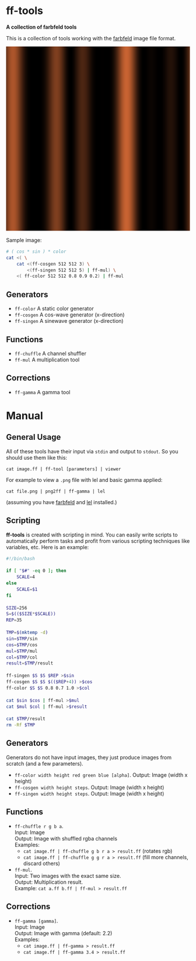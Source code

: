 ff-tools
========

**A collection of farbfeld tools**

This is a collection of tools working with the
[farbfeld](https://tools.suckless.org/farbfeld/) image file format.

![Sample image](demo.png)

Sample image:

```bash
# ( cos * sin ) * color
cat <( \
    cat <(ff-cosgen 512 512 3) \
        <(ff-singen 512 512 5) | ff-mul) \
    <( ff-color 512 512 0.8 0.9 0.2) | ff-mul
```

Generators
----------

- `ff-color` A static color generator
- `ff-cosgen` A cos-wave generator (x-direction)
- `ff-singen` A sinewave generator (x-direction)

Functions
---------

- `ff-chuffle` A channel shuffler
- `ff-mul` A multiplication tool

Corrections
-----------

- `ff-gamma` A gamma tool

Manual
======

General Usage
-------------

All of these tools have their input via `stdin` and output to `stdout`. So you
should use them like this:

    cat image.ff | ff-tool [parameters] | viewer

For example to view a `.png` file with lel and basic gamma applied:

    cat file.png | png2ff | ff-gamma | lel

(assuming you have [farbfeld](https://tools.suckless.org/farbfeld/) and
[lel](http://git.2f30.org/lel/) installed.)

Scripting
---------

**ff-tools** is created with scripting in mind. You can easily write scripts
to automatically perform tasks and profit from various scripting techniques
like variables, etc. Here is an example:

```bash
#!/bin/bash

if [ "$#" -eq 0 ]; then
	SCALE=4
else
	SCALE=$1
fi

SIZE=256
S=$(($SIZE*$SCALE))
REP=35

TMP=$(mktemp -d)
sin=$TMP/sin
cos=$TMP/cos
mul=$TMP/mul
col=$TMP/col
result=$TMP/result

ff-singen $S $S $REP >$sin
ff-cosgen $S $S $(($REP+4)) >$cos
ff-color $S $S 0.8 0.7 1.0 >$col

cat $sin $cos | ff-mul >$mul
cat $mul $col | ff-mul >$result

cat $TMP/result
rm -Rf $TMP
```

Generators
----------

Generators do not have input images, they just produce images from scratch
(and a few parameters).

- `ff-color width height red green blue [alpha]`. Output: Image (width x
  height)
- `ff-cosgen width height steps`. Output: Image (width x height)
- `ff-singen width height steps`. Output: Image (width x height)

Functions
---------

- `ff-chuffle r g b a`.  
  Input: Image  
  Output: Image with shuffled rgba channels  
  Examples:
  - `cat image.ff | ff-chuffle g b r a > result.ff` (rotates rgb)
  - `cat image.ff | ff-chuffle g g r a > result.ff` (fill more channels,
    discard others)
- `ff-mul`.  
  Input: Two images with the exact same size.  
  Output: Multiplication result.  
  Example: `cat a.ff b.ff | ff-mul > result.ff`

Corrections
-----------

- `ff-gamma [gamma]`.  
  Input: Image  
  Output: Image with gamma (default: 2.2)  
  Examples:
  - `cat image.ff | ff-gamma > result.ff`  
  - `cat image.ff | ff-gamma 3.4 > result.ff`

